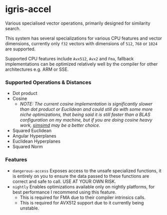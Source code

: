 # igris-accel

Various specialised vector operations, primarily designed for similarity search.

This system has several specializations for various CPU features and vector dimensions,
currently only `f32` vectors with dimensions of `512`, `768` or `1024` are supported.

Supported CPU features include `Avx512`, `Avx2` and `Fma`, fallback implementations can
be optimized relatively well by the compiler for other architectures e.g. ARM or SSE.

### Supported Operations & Distances

- Dot product
- Cosine 
  * _NOTE: The current cosine implementation is significantly slower than dot product or Euclidean
    and could still do with some more niche optimizations, that being said it is still faster than a BLAS
    configuration on my machine, but if you are doing cosine heavy work, 
    [simsimd](https://github.com/ashvardanian/SimSIMD) may be a better choice._
- Squared Euclidean
- Angular Hyperplanes
- Euclidean Hyperplanes
- Squared Norm

### Features

- `dangerous-access` Exposes access to the unsafe specialized functions, it is entirely on you to 
  ensure the data passed to these functions are correct and safe to call. USE AT YOUR OWN RISK.
- `nightly` Enables optimizations available only on nightly platforms, for best performance
  I recommend using this feature.
  * This is required for FMA due to their compiler intrinsics calls.
  * This is required for AVX512 support due to it currently being unstable.

